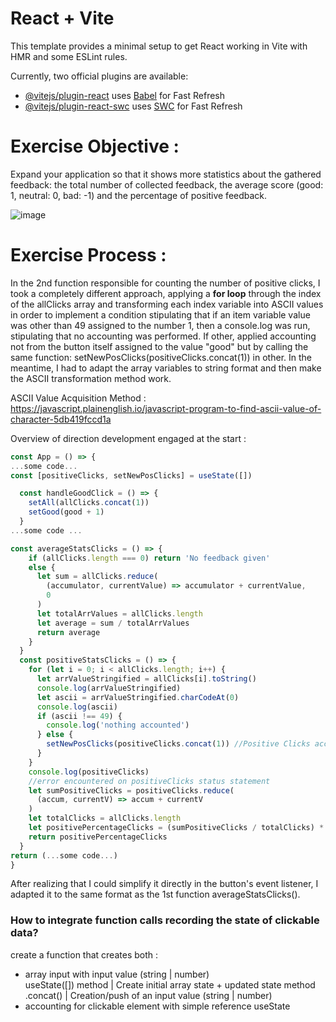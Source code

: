 # React + Vite

This template provides a minimal setup to get React working in Vite with HMR and some ESLint rules.

Currently, two official plugins are available:

- [@vitejs/plugin-react](https://github.com/vitejs/vite-plugin-react/blob/main/packages/plugin-react/README.md) uses [Babel](https://babeljs.io/) for Fast Refresh
- [@vitejs/plugin-react-swc](https://github.com/vitejs/vite-plugin-react-swc) uses [SWC](https://swc.rs/) for Fast Refresh

# Exercise Objective : 
Expand your application so that it shows more statistics about the gathered feedback: the total number of collected feedback, the average score (good: 1, neutral: 0, bad: -1) and the percentage of positive feedback.

![image](https://github.com/devstackweb3/osa1/assets/118926098/e25ef87a-1bbd-43a8-836a-c90964dc5c46)

# Exercise Process : 
In the 2nd function responsible for counting the number of positive clicks, I took a completely different approach, applying a **for loop** through the index of the allClicks array and transforming each index variable into ASCII values in order to implement a condition stipulating that if an item variable value was other than 49 assigned to the number 1, then a console.log was run, stipulating that no accounting was performed. If other, applied accounting not from the button itself assigned to the value "good" but by calling the same function: setNewPosClicks(positiveClicks.concat(1)) in other. In the meantime, I had to adapt the array variables to string format and then make the ASCII transformation method work. 

ASCII Value Acquisition Method : https://javascript.plainenglish.io/javascript-program-to-find-ascii-value-of-character-5db419fccd1a

Overview of direction development engaged at the start : 
```jsx
const App = () => {
...some code...
const [positiveClicks, setNewPosClicks] = useState([])

  const handleGoodClick = () => {
    setAll(allClicks.concat(1))
    setGood(good + 1)
  }
...some code ...

const averageStatsClicks = () => {
    if (allClicks.length === 0) return 'No feedback given'
    else {
      let sum = allClicks.reduce(
        (accumulator, currentValue) => accumulator + currentValue,
        0
      )
      let totalArrValues = allClicks.length
      let average = sum / totalArrValues
      return average
    }
  }
  const positiveStatsClicks = () => {
    for (let i = 0; i < allClicks.length; i++) {
      let arrValueStringified = allClicks[i].toString()
      console.log(arrValueStringified)
      let ascii = arrValueStringified.charCodeAt(0)
      console.log(ascii)
      if (ascii !== 49) {
        console.log('nothing accounted')
      } else {
        setNewPosClicks(positiveClicks.concat(1)) //Positive Clicks accounted in the Array "Positive"
      }
    }
    console.log(positiveClicks)
    //error encountered on positiveClicks status statement
    let sumPositiveClicks = positiveClicks.reduce(
      (accum, currentV) => accum + currentV
    )
    let totalClicks = allClicks.length
    let positivePercentageClicks = (sumPositiveClicks / totalClicks) * 100
    return positivePercentageClicks
  }
return (...some code...)
}
```

After realizing that I could simplify it directly in the button's event listener, I adapted it to the same format as the 1st function averageStatsClicks(). 

### How to integrate function calls recording the state of clickable data? 
create a function that creates both : 
- array input with input value (string | number)  
	useState([]) method | Create initial array state + updated state
	method .concat() | Creation/push of an input value (string | number)
- accounting for clickable element with simple reference useState 
